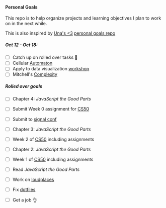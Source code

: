 #### Personal Goals

This repo is to help organize projects and learning objectives I plan to work on in the next while.

This is also inspired by [Una's <3](https://twitter.com/Una) [personal goals repo](https://github.com/una/personal-goals)

##### Oct 12 - Oct 18:
- [ ] Catch up on rolled over tasks :clap:
- [ ] Cellular [Automaton](https://github.com/lrlna/cellular-automaton)
- [ ] Apply to data visualization [workshop](http://data4chan.ge/#3)
- [ ] Mitchell's [Complexity](http://www.amazon.ca/Complexity-Guided-Tour-Melanie-Mitchell/dp/0199798109)

##### Rolled over goals 

- [ ] Chapter 4: _JavaScript the Good Parts_
- [ ] Submit Week 0 assignment for [CS50](https://courses.edx.org/courses/HarvardX/CS50x3/2015/info)
- [ ] Submit to [signal conf](https://www.twilio.com/signal/call-for-presenters)
- [ ] Chapter 3: _JavaScript the Good Parts_
- [ ] Week 2 of [CS50](https://courses.edx.org/courses/HarvardX/CS50x3/2015/info) including assignments
- [ ] Chapter 2: _JavaScript the Good Parts_ 
- [ ] Week 1 of [CS50](https://courses.edx.org/courses/HarvardX/CS50x3/2015/info) including assignments
- [ ] Read _JavaScript the Good Parts_
- [ ] Work on [loudplaces](https://github.com/soundboards/loudplaces)
- [ ] Fix [dotfiles](https://github.com/lrlna/dotfiles/tree/463cc9f1723be4d161fb639284b50769e648092a)  
- [ ] Get a job :ok_hand:

